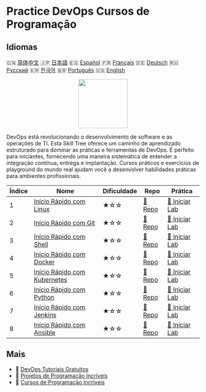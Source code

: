 # Practice DevOps Cursos de Programação

## Idiomas

🇨🇳 [简体中文](README_zh.md) 🇯🇵 [日本語](README_ja.md) 🇪🇸 [Español](README_es.md) 🇫🇷 [Français](README_fr.md) 🇩🇪 [Deutsch](README_de.md) 🇷🇺 [Русский](README_ru.md) 🇰🇷 [한국어](README_ko.md) 🇧🇷 [Português](README_pt.md) 🇺🇸 [English](README.md) 

<div align="center">
<img width="128px" src="https://file.labex.io/path/a3Od9y18p0bV.png">
</div>

DevOps está revolucionando o desenvolvimento de software e as operações de TI. Esta Skill Tree oferece um caminho de aprendizado estruturado para dominar as práticas e ferramentas de DevOps. É perfeito para iniciantes, fornecendo uma maneira sistemática de entender a integração contínua, entrega e implantação. Cursos práticos e exercícios de playground do mundo real ajudam você a desenvolver habilidades práticas para ambientes profissionais.

|   Índice | Nome                                                                                    | Dificuldade   | Repo                                                                 | Prática                                                                   |
|----------|-----------------------------------------------------------------------------------------|---------------|----------------------------------------------------------------------|---------------------------------------------------------------------------|
|        1 | [Início Rápido com Linux](https://labex.io/pt/courses/quick-start-with-linux)           | ★☆☆           | [🔗 Repo](https://github.com/labex-labs/quick-start-with-linux)      | [🚀 Iniciar Lab](https://labex.io/pt/courses/quick-start-with-linux)      |
|        2 | [Início Rápido com Git](https://labex.io/pt/courses/quick-start-with-git)               | ★☆☆           | [🔗 Repo](https://github.com/labex-labs/quick-start-with-git)        | [🚀 Iniciar Lab](https://labex.io/pt/courses/quick-start-with-git)        |
|        3 | [Início Rápido com Shell](https://labex.io/pt/courses/quick-start-with-shell)           | ★☆☆           | [🔗 Repo](https://github.com/labex-labs/quick-start-with-shell)      | [🚀 Iniciar Lab](https://labex.io/pt/courses/quick-start-with-shell)      |
|        4 | [Início Rápido com Docker](https://labex.io/pt/courses/quick-start-with-docker)         | ★☆☆           | [🔗 Repo](https://github.com/labex-labs/quick-start-with-docker)     | [🚀 Iniciar Lab](https://labex.io/pt/courses/quick-start-with-docker)     |
|        5 | [Início Rápido com Kubernetes](https://labex.io/pt/courses/quick-start-with-kubernetes) | ★☆☆           | [🔗 Repo](https://github.com/labex-labs/quick-start-with-kubernetes) | [🚀 Iniciar Lab](https://labex.io/pt/courses/quick-start-with-kubernetes) |
|        6 | [Início Rápido com Python](https://labex.io/pt/courses/quick-start-with-python)         | ★☆☆           | [🔗 Repo](https://github.com/labex-labs/quick-start-with-python)     | [🚀 Iniciar Lab](https://labex.io/pt/courses/quick-start-with-python)     |
|        7 | [Início Rápido com Jenkins](https://labex.io/pt/courses/quick-start-with-jenkins)       | ★☆☆           | [🔗 Repo](https://github.com/labex-labs/quick-start-with-jenkins)    | [🚀 Iniciar Lab](https://labex.io/pt/courses/quick-start-with-jenkins)    |
|        8 | [Início Rápido com Ansible](https://labex.io/pt/courses/quick-start-with-ansible)       | ★☆☆           | [🔗 Repo](https://github.com/labex-labs/quick-start-with-ansible)    | [🚀 Iniciar Lab](https://labex.io/pt/courses/quick-start-with-ansible)    |

## Mais

- 🔗 [DevOps Tutoriais Gratuitos](https://github.com/labex-labs/devops-free-tutorials)
- 🔗 [Projetos de Programação Incríveis](https://github.com/labex-labs/awesome-programming-projects)
- 🔗 [Cursos de Programação Incríveis](https://github.com/labex-labs/awesome-programming-courses)

